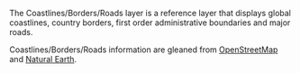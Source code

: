The Coastlines/Borders/Roads layer is a reference layer that displays global coastlines, country borders, first order administrative boundaries and major roads.

Coastlines/Borders/Roads information are gleaned from [OpenStreetMap](https://www.openstreetmap.org/copyright) and [Natural Earth](https://www.naturalearthdata.com/).
